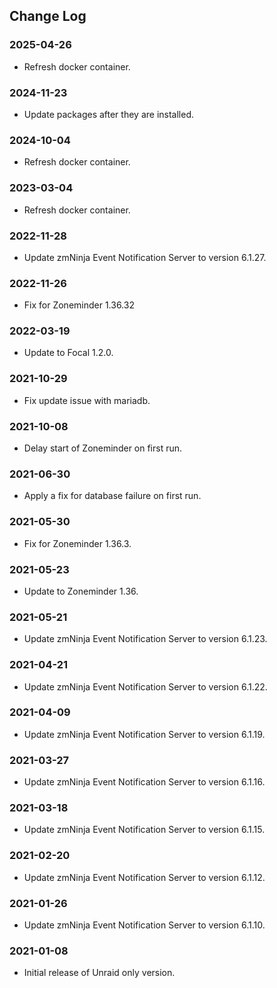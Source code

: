 ## Change Log

### 2025-04-26
- Refresh docker container.

### 2024-11-23
- Update packages after they are installed.

### 2024-10-04
- Refresh docker container.

### 2023-03-04
- Refresh docker container.

### 2022-11-28
- Update zmNinja Event Notification Server to version 6.1.27.

### 2022-11-26
- Fix for Zoneminder 1.36.32

### 2022-03-19
- Update to Focal 1.2.0.

### 2021-10-29
- Fix update issue with mariadb.

### 2021-10-08
- Delay start of Zoneminder on first run.

### 2021-06-30
- Apply a fix for database failure on first run.

### 2021-05-30
- Fix for Zoneminder 1.36.3.

### 2021-05-23
- Update to Zoneminder 1.36.

### 2021-05-21
- Update zmNinja Event Notification Server to version 6.1.23.

### 2021-04-21
- Update zmNinja Event Notification Server to version 6.1.22.

### 2021-04-09
- Update zmNinja Event Notification Server to version 6.1.19.

### 2021-03-27
- Update zmNinja Event Notification Server to version 6.1.16.

### 2021-03-18
- Update zmNinja Event Notification Server to version 6.1.15.

### 2021-02-20
- Update zmNinja Event Notification Server to version 6.1.12.

### 2021-01-26
- Update zmNinja Event Notification Server to version 6.1.10.

### 2021-01-08
- Initial release of Unraid only version.